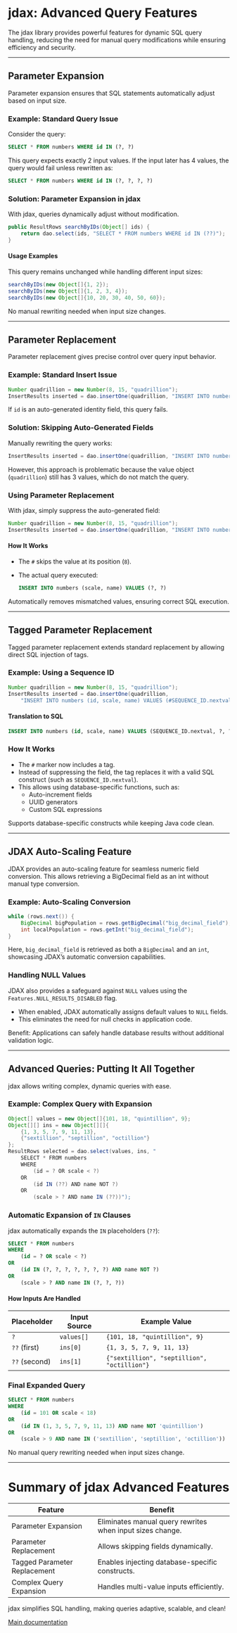 
# jdax: Advanced Query Features

The jdax library provides powerful features for dynamic SQL query handling, reducing the need for manual query modifications while ensuring efficiency and security.

---

## Parameter Expansion

Parameter expansion ensures that SQL statements automatically adjust based on input size.

### Example: Standard Query Issue

Consider the query:

```sql
SELECT * FROM numbers WHERE id IN (?, ?)
```

This query expects exactly 2 input values. If the input later has 4 values, the query would fail unless rewritten as:

```sql
SELECT * FROM numbers WHERE id IN (?, ?, ?, ?)
```

### Solution: Parameter Expansion in jdax

With jdax, queries dynamically adjust without modification.

```java
public ResultRows searchByIDs(Object[] ids) {
    return dao.select(ids, "SELECT * FROM numbers WHERE id IN (??)");
}
```

#### Usage Examples

This query remains unchanged while handling different input sizes:

```java
searchByIDs(new Object[]{1, 2});
searchByIDs(new Object[]{1, 2, 3, 4});
searchByIDs(new Object[]{10, 20, 30, 40, 50, 60});
```

No manual rewriting needed when input size changes.

---

## Parameter Replacement

Parameter replacement gives precise control over query input behavior.

### Example: Standard Insert Issue

```java
Number quadrillion = new Number(8, 15, "quadrillion");
InsertResults inserted = dao.insertOne(quadrillion, "INSERT INTO numbers (id, scale, name) VALUES (?, ?, ?)");
```

If `id` is an auto-generated identity field, this query fails.

### Solution: Skipping Auto-Generated Fields

Manually rewriting the query works:

```java
InsertResults inserted = dao.insertOne(quadrillion, "INSERT INTO numbers (scale, name) VALUES (?, ?)");
```

However, this approach is problematic because the value object (`quadrillion`) still has 3 values, which do not match the query.

### Using Parameter Replacement

With jdax, simply suppress the auto-generated field:

```java
Number quadrillion = new Number(8, 15, "quadrillion");
InsertResults inserted = dao.insertOne(quadrillion, "INSERT INTO numbers (scale, name) VALUES (#, ?, ?)");
```

#### How It Works

- The `#` skips the value at its position (`8`).
- The actual query executed:

    ```sql
    INSERT INTO numbers (scale, name) VALUES (?, ?)
    ```

Automatically removes mismatched values, ensuring correct SQL execution.

---

## Tagged Parameter Replacement

Tagged parameter replacement extends standard replacement by allowing direct SQL injection of tags.

### Example: Using a Sequence ID

```java
Number quadrillion = new Number(8, 15, "quadrillion");
InsertResults inserted = dao.insertOne(quadrillion,
    "INSERT INTO numbers (id, scale, name) VALUES (#SEQUENCE_ID.nextval, ?, ?)");
```

#### Translation to SQL

```sql
INSERT INTO numbers (id, scale, name) VALUES (SEQUENCE_ID.nextval, ?, ?)
```

### How It Works

- The `#` marker now includes a tag.
- Instead of suppressing the field, the tag replaces it with a valid SQL construct (such as `SEQUENCE_ID.nextval`).
- This allows using database-specific functions, such as:
  - Auto-increment fields
  - UUID generators
  - Custom SQL expressions

Supports database-specific constructs while keeping Java code clean.

---

## JDAX Auto-Scaling Feature

JDAX provides an auto-scaling feature for seamless numeric field conversion. This allows retrieving a BigDecimal field as an int without manual type conversion.

### Example: Auto-Scaling Conversion

```java
while (rows.next()) {
    BigDecimal bigPopulation = rows.getBigDecimal("big_decimal_field");
    int localPopulation = rows.getInt("big_decimal_field");
}
```

Here, `big_decimal_field` is retrieved as both a `BigDecimal` and an `int`, showcasing JDAX’s automatic conversion capabilities.

### Handling NULL Values

JDAX also provides a safeguard against `NULL` values using the `Features.NULL_RESULTS_DISABLED` flag.

- When enabled, JDAX automatically assigns default values to `NULL` fields.
- This eliminates the need for null checks in application code.

Benefit: Applications can safely handle database results without additional validation logic.

---

## Advanced Queries: Putting It All Together

jdax allows writing complex, dynamic queries with ease.

### Example: Complex Query with Expansion

```java
Object[] values = new Object[]{101, 18, "quintillion", 9};
Object[][] ins = new Object[][]{
    {1, 3, 5, 7, 9, 11, 13},
    {"sextillion", "septillion", "octillion"}
};
ResultRows selected = dao.select(values, ins, "
    SELECT * FROM numbers
    WHERE
        (id = ? OR scale < ?)
    OR
        (id IN (??) AND name NOT ?)
    OR
        (scale > ? AND name IN (??))");
```

### Automatic Expansion of `IN` Clauses

jdax automatically expands the `IN` placeholders (`??`):

```sql
SELECT * FROM numbers
WHERE
    (id = ? OR scale < ?)
OR
    (id IN (?, ?, ?, ?, ?, ?, ?) AND name NOT ?)
OR
    (scale > ? AND name IN (?, ?, ?))
```

#### How Inputs Are Handled

| Placeholder | Input Source | Example Value |
|-------------|-------------|--------------|
| `?` | `values[]` | `{101, 18, "quintillion", 9}` |
| `??` (first) | `ins[0]` | `{1, 3, 5, 7, 9, 11, 13}` |
| `??` (second) | `ins[1]` | `{"sextillion", "septillion", "octillion"}` |

### Final Expanded Query

```sql
SELECT * FROM numbers
WHERE
    (id = 101 OR scale < 18)
OR
    (id IN (1, 3, 5, 7, 9, 11, 13) AND name NOT 'quintillion')
OR
    (scale > 9 AND name IN ('sextillion', 'septillion', 'octillion'))
```

No manual query rewriting needed when input sizes change.

---

# Summary of jdax Advanced Features

| Feature | Benefit |
|---------|---------|
| Parameter Expansion | Eliminates manual query rewrites when input sizes change. |
| Parameter Replacement | Allows skipping fields dynamically. |
| Tagged Parameter Replacement | Enables injecting database-specific constructs. |
| Complex Query Expansion | Handles multi-value inputs efficiently. |

jdax simplifies SQL handling, making queries adaptive, scalable, and clean!

[Main documentation](../README.md)
